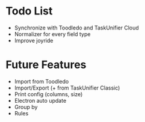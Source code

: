 # Todo List

* Synchronize with Toodledo and TaskUnifier Cloud
* Normalizer for every field type
* Improve joyride

# Future Features

* Import from Toodledo
* Import/Export (+ from TaskUnifier Classic)
* Print config (columns, size)
* Electron auto update
* Group by
* Rules